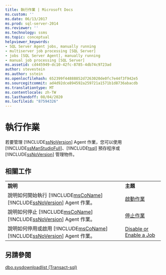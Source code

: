 ```yaml
---
title: 執行作業 | Microsoft Docs
ms.custom: ''
ms.date: 06/13/2017
ms.prod: sql-server-2014
ms.reviewer: ''
ms.technology: ssms
ms.topic: conceptual
helpviewer_keywords:
- SQL Server Agent jobs, manually running
- multiserver job processing [SQL Server]
- jobs [SQL Server Agent], manually running
- manual job processing [SQL Server]
ms.assetid: cd445949-dc10-42fc-8785-4db74c9723ad
author: stevestein
ms.author: sstein
ms.openlocfilehash: 652399f44888852d7263020de0fc7e44f3f942e5
ms.sourcegitcommit: ad4d92dce894592a259721a1571b1d8736abacdb
ms.translationtype: MT
ms.contentlocale: zh-TW
ms.lasthandoff: 08/04/2020
ms.locfileid: "87594326"
---
```

# <a name="run-jobs"></a>執行作業
  若要管理 [!INCLUDE[ssNoVersion](../../includes/ssnoversion-md.md)] Agent 作業，您可以使用 [!INCLUDE[ssManStudioFull](../../includes/ssmanstudiofull-md.md)]、[!INCLUDE[tsql](../../includes/tsql-md.md)] 預存程序或 [!INCLUDE[ssNoVersion](../../includes/ssnoversion-md.md)] 管理物件。  
  
## <a name="related-tasks"></a>相關工作  
  
|||  
|-|-|  
|**說明**|**主題**|  
|說明如何開始執行 [!INCLUDE[msCoName](../../includes/msconame-md.md)][!INCLUDE[ssNoVersion](../../includes/ssnoversion-md.md)] Agent 作業。|[啟動作業](start-a-job.md)|  
|說明如何停止 [!INCLUDE[msCoName](../../includes/msconame-md.md)][!INCLUDE[ssNoVersion](../../includes/ssnoversion-md.md)] Agent 作業。|[停止作業](stop-a-job.md)|  
|說明如何停用或啟用 [!INCLUDE[msCoName](../../includes/msconame-md.md)][!INCLUDE[ssNoVersion](../../includes/ssnoversion-md.md)] Agent 作業。|[Disable or Enable a Job](disable-or-enable-a-job.md)|  
  
## <a name="see-also"></a>另請參閱  
 [dbo.sysdownloadlist &#40;Transact-sql&#41;](/sql/relational-databases/system-tables/dbo-sysdownloadlist-transact-sql)  
  
  
